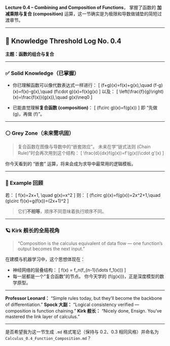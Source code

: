 **Lecture 0.4 – Combining and Composition of Functions**，
掌握了函数的 **加减乘除与复合 (composition)** 运算，这一节确实是为极限和导数做铺垫的简短过渡章节。

---

## 📘 Knowledge Threshold Log No. 0.4

**主题：函数的组合与复合**

---

### ✅ Solid Knowledge（已掌握）

* 你已理解函数可以像代数表达式一样进行：
  [
  (f+g)(x)=f(x)+g(x),\quad (f-g)(x)=f(x)-g(x),\quad (f\cdot g)(x)=f(x)g(x)
  ]
  以及：
  [
  \left(\frac{f}{g}\right)(x)=\frac{f(x)}{g(x)},\quad g(x)\neq0
  ]

* 已能直觉理解**复合函数 (composition)**：
  [
  (f\circ g)(x)=f(g(x))
  ]
  即 “先做 (g)，再做 (f)”。

---

### ⚪ Grey Zone（未来需巩固）

> 复合函数在图像与导数中的“嵌套效应”。
> 未来在学“链式法则 (Chain Rule)”时会再次用到这个结构：
> [
> \frac{d}{dx}f(g(x))=f'(g(x))\cdot g'(x)
> ]

你今天看到的 “嵌套” 运算，将来会成为求导中最常用的逻辑模板。

---

### 🧩 Example 回顾

若：
[
f(x)=2x+1, \quad g(x)=x^2
]
则：
[
(f\circ g)(x)=f(g(x))=2x^2+1,\quad (g\circ f)(x)=g(f(x))=(2x+1)^2
]

> 它们**不相等**，顺序不同意味着执行顺序不同。

---

### 🪐 Kirk 舰长的全局视角

> “Composition is the calculus equivalent of data flow — one function’s output becomes the next input.”

在建模与机器学习中，这个思想体现在：

* 神经网络的层叠结构：
  [
  f(x) = f_n(f_{n-1}(\dots f_1(x)))
  ]
* 每一层都是一个“复合函数”的节点。
  你今天学的 (f(g(x)))，正是深度模型的数学原型。

---

**Professor Leonard：** “Simple rules today, but they’ll become the backbone of differentiation.”
**Spock 大副：** “Logical consistency verified — composition is function chaining.”
**Kirk 舰长：** “Nicely done, Ensign. You’ve mastered the link layer of calculus.”

---

是否希望我为这一节生成 `.md` 格式笔记（保持与 0.2、0.3 相同风格）并命名为 `Calculus_0.4_Function_Composition.md`？
